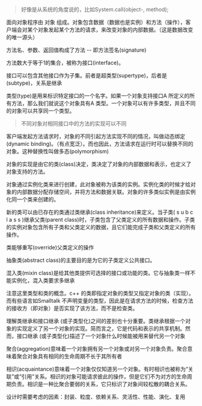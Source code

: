 > 好像是从系统的角度说的，比如System.call(object-, method);

面向对象程序由 对象 组成。对象包含数据（数据也是实例）和方法（操作），客户端会对某个对象发起某个方法的请求，来改变对象的内部数据。（这是数据改变的唯一源头）

方法名、参数、返回值构成了方法 -- 即方法签名(signature)

方法数大于等于1的集合，被称为接口(interface)。

接口可以包含其他接口作为子集。前者是超类型(supertype)，后者是(subtype)，关系是继承

类型(type)是用来标识特定接口的一个名字。如果一个对象支持接口A 所定义的所有方法，那么我们就说这个对象具有A 类型。一个对象可以有许多类型，并且不同的对象可以共享同一个类型。

> 不同对象对相同接口中的方法的实现可以不同

客户端发起方法请求时，对象的不同引起方法实现不同的情况，叫做动态绑定(dynamic binding)。（有点宽泛）。而也因此，方法请求在运行时可以替换不同的对象。这种替换性叫做多态(polymorphism)



对象的实现是由它的类(class)决定，类决定了对象的内部数据和表示，也定义了对象支持的方法。

对象通过实例化类来进行创建，此对象被称为该类的实例。实例化类的时候才给对象的内部数据分配存储空间，并将方法和数据关联。对象的许多类似实例是由实例化同一个类来创建的。

新的类可以由已存在的类通过类继承(class inheritance)来定义。当子类( s u b c l a s s )继承父类(parent class)时，子类包含了父类定义的所有数据和操作。子类的实例对象包含所有子类和父类定义的数据，且它们能完成子类和父类定义的所有操作。

类能够重写(override)父类定义的操作

抽象类(abstract class)的主要目的是为它的子类定义公共接口。

混入类(mixin class)是给其他类提供可选择的接口或功能的类。它与抽象类一样不能实例化，混入类要求多继承



注意这里类型和类的概念。c++ 的类即指定对象的类型又指定对象的类（实现）。而有些语言如Smalltalk 不声明变量的类型，因此是在请求方法的时候，检查方法的接收方（即对象）是否实现了该方法，而不是检查类。

理解类继承和接口继承 (或子类型化)之间的差别也十分重要。类继承根据一个对象的实现定义了另一个对象的实现。简而言之，它是代码和表示的共享机制。然而，接口继承 (或子类型化)描述了一个对象什么时候能被用来替代另一个对象



聚合(aggregation)意味着一个对象拥有另一个对象或对另一个对象负责。聚合意味着聚合对象具有相同的生命周期不长于其所有者

相识(acquaintance)意味着一个对象仅仅知道另一个对象。有时相识也被称为“关联”或“引用”关系。相识的对象可能请求彼此的操作，但是它们不为对方的生命周期负责。相识是一种比聚合要弱的关系，它只标识了对象间较松散的耦合关系。



设计时需要考虑的因素：封装、粒度、依赖关系、灵活性、性能、演化、复用